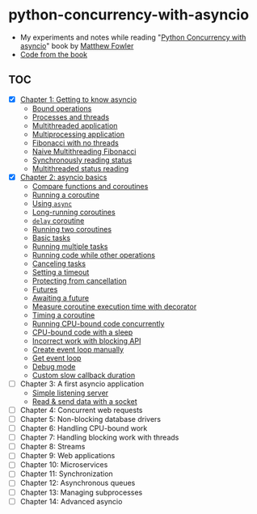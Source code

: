 # python-concurrency-with-asyncio

- My experiments and notes while reading "[Python Concurrency with asyncio][book]" book by [Matthew Fowler][author]
- [Code from the book][code]

## TOC

- [x] [Chapter 1: Getting to know asyncio](src/ch01)
  - [Bound operations](src/ch01/bound_operations.py)
  - [Processes and threads](src/ch01/processes_and_threads.py)
  - [Multithreaded application](src/ch01/multithreaded.py)
  - [Multiprocessing application](src/ch01/multiprocessing_app.py)
  - [Fibonacci with no threads](src/ch01/fib_no_threading.py)
  - [Naive Multithreading Fibonacci](src/ch01/fib_multithreading.py)
  - [Synchronously reading status](src/ch01/sync_read_status.py)
  - [Multithreaded status reading](src/ch01/multithreaded_status.py)
- [x] [Chapter 2: asyncio basics](src/ch02)
  - [Compare functions and coroutines](src/ch02/compare_coro.py)
  - [Running a coroutine](src/ch02/running_a_coroutine.py)
  - [Using `async`](src/ch02/using_async.py)
  - [Long-running coroutines](src/ch02/long_running_coroutines.py)
  - [`delay` coroutine](src/utils/delay_functions.py)
  - [Running two coroutines](src/ch02/two_coroutines.py)
  - [Basic tasks](src/ch02/basic_tasks.py)
  - [Running multiple tasks](src/ch02/running_multiple_tasks.py)
  - [Running code while other operations](src/ch02/run_code_while_other.py)
  - [Canceling tasks](src/ch02/canceling_tasks.py)
  - [Setting a timeout](src/ch02/setting_timeout.py)
  - [Protecting from cancellation](src/ch02/protecting_from_cancel.py)
  - [Futures](src/ch02/futures.py)
  - [Awaiting a future](src/ch02/awaiting_a_future.py)
  - [Measure coroutine execution time with decorator](src/utils/async_timer.py)
  - [Timing a coroutine](src/ch02/timing_coroutine.py)
  - [Running CPU-bound code concurrently](src/ch02/cpu_concurrently.py)
  - [CPU-bound code with a sleep](src/ch02/cpu_bound_task.py)
  - [Incorrect work with blocking API](src/ch02/blocking_api_incorrect.py)
  - [Create event loop manually](src/ch02/create_event_loop.py)
  - [Get event loop](src/ch02/get_event_loop.py)
  - [Debug mode](src/ch02/debug_mode.py)
  - [Custom slow callback duration](src/ch02/slow_callback.py)
- [ ] Chapter 3: A first asyncio application
  - [Simple listening server](src/ch03/simple_server.py)
  - [Read & send data with a socket](src/ch03/read_send_socket.py)
- [ ] Chapter 4: Concurrent web requests
- [ ] Chapter 5: Non-blocking database drivers
- [ ] Chapter 6: Handling CPU-bound work
- [ ] Chapter 7: Handling blocking work with threads
- [ ] Chapter 8: Streams
- [ ] Chapter 9: Web applications
- [ ] Chapter 10: Microservices
- [ ] Chapter 11: Synchronization
- [ ] Chapter 12: Asynchronous queues
- [ ] Chapter 13: Managing subprocesses
- [ ] Chapter 14: Advanced asyncio

[code]: https://github.com/concurrency-in-python-with-asyncio/concurrency-in-python-with-asyncio
[book]: https://www.manning.com/books/python-concurrency-with-asyncio
[author]: https://www.linkedin.com/in/matthew-fowler-5088609/
